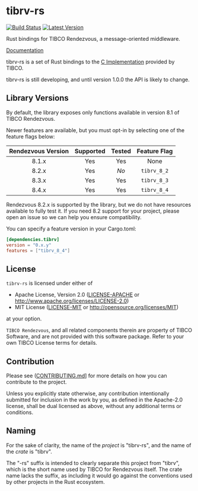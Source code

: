 # tibrv-rs
[![Build Status](https://travis-ci.org/bradfier/tibrv-rs.svg?branch=travis)](https://travis-ci.org/bradfier/tibrv-rs) [![Latest Version](https://img.shields.io/crates/v/tibrv.svg)](https://crates.io/crates/tibrv)

Rust bindings for TIBCO Rendezvous, a message-oriented middleware.

[Documentation](https://bradfier.github.io/tibrv-rs/)

tibrv-rs is a set of Rust bindings to the [C Implementation](https://docs.tibco.com/pub/rendezvous/8.4.0-february-2012/doc/pdf/tib_rv_c_reference.pdf)
provided by TIBCO.

tibrv-rs is still developing, and until version 1.0.0 the API is likely to change.

## Library Versions
By default, the library exposes only functions available in version 8.1 of TIBCO Rendezvous.

Newer features are available, but you must opt-in by selecting one of the feature flags below:

| Rendezvous Version | Supported | Tested | Feature Flag |
|:------------------:|:---------:|:------:|:------------:|
| 8.1.x              | Yes       | Yes    | None         |
| 8.2.x              | Yes       | *No*   | `tibrv_8_2`  |
| 8.3.x              | Yes       | Yes    | `tibrv_8_3`  |
| 8.4.x              | Yes       | Yes    | `tibrv_8_4`  |

Rendezvous 8.2.x is supported by the library, but we do not have
resources available to fully test it. If you need 8.2 support for your project,
please open an issue so we can help you ensure compatibility.

You can specify a feature version in your Cargo.toml:

```toml
[dependencies.tibrv]
version = "0.x.y"
features = ["tibrv_8_4"]
```

## License
`tibrv-rs` is licensed under either of

 * Apache License, Version 2.0 ([LICENSE-APACHE](LICENSE-APACHE) or http://www.apache.org/licenses/LICENSE-2.0)
 * MIT License ([LICENSE-MIT](LICENSE-MIT) or http://opensource.org/licenses/MIT)

at your option.

`TIBCO Rendezvous`, and all related components therein are property of
TIBCO Software, and are not provided with this software package.
Refer to your own TIBCO License terms for details.

## Contribution
Please see ([CONTRIBUTING.md](CONTRIBUTING.md)] for more details on how you can
contribute to the project.

Unless you explicitly state otherwise, any contribution intentionally
submitted for inclusion in the work by you, as defined in the Apache-2.0
license, shall be dual licensed as above, without any additional terms or
conditions.

## Naming
For the sake of clarity, the name of the *project* is "tibrv-rs", and the name of the *crate* is "tibrv".

The "-rs" suffix is intended to clearly separate this project from "tibrv", which is the short
name used by TIBCO for Rendezvous itself. The crate name lacks the suffix, as including it
would go against the conventions used by other projects in the Rust ecosystem.
